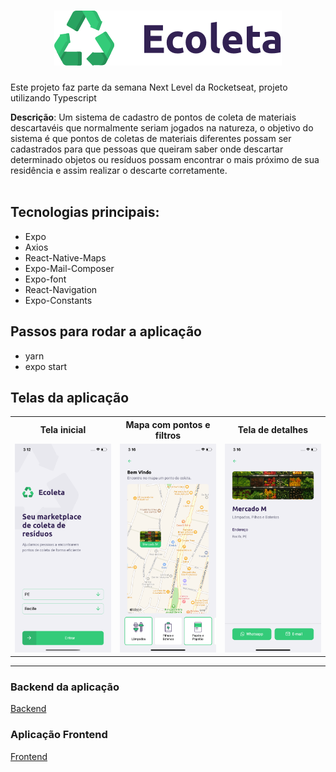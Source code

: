 <h1 align="center">
    <img alt="Ecoleta logo" src="https://github.com/lcassiol/nodejs-ecoleta/blob/master/src/assets/images/logo.png?raw=true">
</h1>

Este projeto faz parte da semana Next Level da Rocketseat, projeto utilizando Typescript

**Descrição**: Um sistema de cadastro de pontos de coleta de materiais descartavéis que normalmente seriam jogados na natureza, o objetivo do sistema é que pontos de coletas de materiais diferentes possam ser cadastrados para que pessoas que queiram saber onde descartar determinado objetos ou resíduos possam encontrar o mais próximo de sua residência e assim realizar o descarte corretamente. <br><br>


<h2>Tecnologias principais:</h2>

- Expo
- Axios
- React-Native-Maps
- Expo-Mail-Composer
- Expo-font
- React-Navigation
- Expo-Constants


## Passos para rodar a aplicação

- yarn
- expo start


## Telas da aplicação

<table>
	<tr>
		<th width="33.3%">
			Tela inicial<br>
		</th>
		<th width="33.3%">
			Mapa com pontos e filtros
		</th>
    <th width="33.3%">
			Tela de detalhes
		</th>
	</tr>
	<tr><!-- Prevent zebra stripes --></tr>
	<tr>
		<td>
			<img width="618" src="https://github.com/lcassiol/RN-ecoleta/blob/master/src/assets/screenshots/homeapp.png?raw=true">
		</td>
		<td>
			<img width="618" src="https://github.com/lcassiol/RN-ecoleta/blob/master/src/assets/screenshots/mapapp.png?raw=true">
		</td>
    <td>
			<img width="618" src="https://github.com/lcassiol/RN-ecoleta/blob/master/src/assets/screenshots/detailsapp.png?raw=true">
		</td>
	</tr>
</table>




--------------------

### Backend da aplicação
[Backend](https://github.com/lcassiol/nodejs-ecoleta)

### Aplicação Frontend
[Frontend](https://github.com/lcassiol/reactjs-ecoleta)
